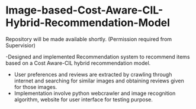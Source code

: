 # Image-based-Cost-Aware-CIL-Hybrid-Recommendation-Model

Repository will be made available shortly. (Permission required from Supervisior)

-Designed and implemented Recommendation system to recommend items based on a Cost Aware-CIL hybrid recommendation model.
- User preferences and reviews are extracted by crawling through internet and searching for similar images and obtaining reviews given for those images.
- Implementation involve python webcrawler and image recognition algorithm, website for user interface for testing purpose.
